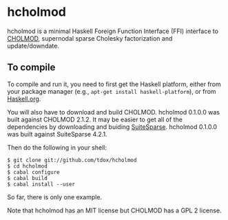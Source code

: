 hcholmod
========

hcholmod is a minimal Haskell Foreign Function Interface (FFI) interface to
[CHOLMOD](http://www.cise.ufl.edu/research/sparse/cholmod), supernodal
sparse Cholesky factorization and update/downdate.


To compile
----------

To compile and run it, you need to first get the Haskell platform, either from
your package manager (e.g., `apt-get install haskell-platform`), or from
[Haskell.org](http://www.haskell.org/platform/).


You will also have to download and build CHOLMOD.  hcholmod 0.1.0.0 was built
against
CHOLMOD 2.1.2.  It may be easier to get all of the dependencies by downloading
and buiding [SuiteSparse](http://www.cise.ufl.edu/research/sparse/SuiteSparse).
hcholmod 0.1.0.0 was built against SuiteSparse 4.2.1.

Then do the following in your shell:

    $ git clone git://github.com/tdox/hcholmod
    $ cd hcholmod
    $ cabal configure
    $ cabal build
    $ cabal install --user
    
So far, there is only one example. 
    
Note that hcholmod has an MIT license but CHOLMOD has a GPL 2 license.

